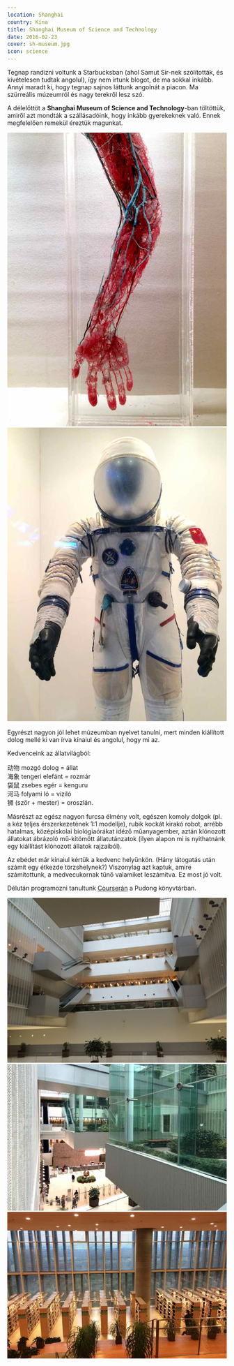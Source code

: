 ```yaml
---
location: Shanghai
country: Kína
title: Shanghai Museum of Science and Technology
date: 2016-02-23
cover: sh-museum.jpg
icon: science
---
```

Tegnap randizni voltunk a Starbucksban (ahol Samut Sir-nek szólították, és kivételesen tudtak angolul), így nem írtunk blogot, de ma sokkal inkább. Annyi maradt ki, hogy tegnap sajnos láttunk angolnát a piacon. Ma szürreális múzeumról és nagy terekről lesz szó.

A délelőttöt a __Shanghai Museum of Science and Technology__-ban töltöttük, amiről azt mondták a szállásadóink, hogy inkább gyerekeknek való. Ennek megfelelően remekül éreztük magunkat.

![](../../img/0223sci1.jpg)
![](../../img/0223sci2.jpg)

Egyrészt nagyon jól lehet múzeumban nyelvet tanulni, mert minden kiállított dolog mellé ki van írva kínaiul és angolul, hogy mi az.

Kedvenceink az állatvilágból:

动物 mozgó dolog = állat  
海象 tengeri elefánt = rozmár  
袋鼠 zsebes egér = kenguru  
河马 folyami ló = víziló  
狮 (szőr + mester) = oroszlán.

Másrészt az egész nagyon furcsa élmény volt, egészen komoly dolgok (pl. a kéz teljes érszerkezetének 1:1 modellje), rubik kockát kirakó robot, arrébb hatalmas, középiskolai biológiaórákat idéző műanyagember, aztán klónozott állatokat ábrázoló mű-kitömött állatutánzatok (ilyen alapon mi is nyithatnánk egy kiállítást klónozott állatok rajzaiból).

Az ebédet már kínaiul kértük a kedvenc helyünkön. (Hány látogatás után számít egy étkezde törzshelynek?) Viszonylag azt kaptuk, amire számítottunk, a medvecukornak tűnő valamiket leszámítva. Ez most jó volt.

Délután programozni tanultunk [Courserán](http://coursera.org/) a Pudong könyvtárban.

![](../../img/0223pudong1.jpg)
![](../../img/0223pudong2.jpg)
![](../../img/0223pudong3.jpg)
